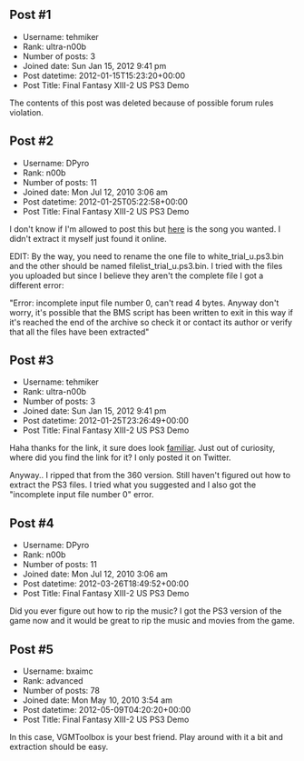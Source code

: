 ## Post #1
- Username: tehmiker
- Rank: ultra-n00b
- Number of posts: 3
- Joined date: Sun Jan 15, 2012 9:41 pm
- Post datetime: 2012-01-15T15:23:20+00:00
- Post Title: Final Fantasy XIII-2 US PS3 Demo

The contents of this post was deleted because of possible forum rules violation.
## Post #2
- Username: DPyro
- Rank: n00b
- Number of posts: 11
- Joined date: Mon Jul 12, 2010 3:06 am
- Post datetime: 2012-01-25T05:22:58+00:00
- Post Title: Final Fantasy XIII-2 US PS3 Demo

I don't know if I'm allowed to post this but [here](http://www.mediafire.com/?iwe447ar74mcsnx) is the song you wanted. I didn't extract it myself just found it online.

EDIT: By the way, you need to rename the one file to white_trial_u.ps3.bin and the other should be named filelist_trial_u.ps3.bin. I tried with the files you uploaded but since I believe they aren't the complete file I got a different error:

"Error: incomplete input file number 0, can't read 4 bytes. Anyway don't worry, it's possible that the BMS script has been written to exit in this way if it's reached the end of the archive so check it or contact its author or verify that all the files have been extracted"
## Post #3
- Username: tehmiker
- Rank: ultra-n00b
- Number of posts: 3
- Joined date: Sun Jan 15, 2012 9:41 pm
- Post datetime: 2012-01-25T23:26:49+00:00
- Post Title: Final Fantasy XIII-2 US PS3 Demo

Haha thanks for the link, it sure does look [familiar](http://vgmblog.tehmiker.com/).  Just out of curiosity, where did you find the link for it?  I only posted it on Twitter.

Anyway.. I ripped that from the 360 version.  Still haven't figured out how to extract the PS3 files.  I tried what you suggested and I also got the "incomplete input file number 0" error.
## Post #4
- Username: DPyro
- Rank: n00b
- Number of posts: 11
- Joined date: Mon Jul 12, 2010 3:06 am
- Post datetime: 2012-03-26T18:49:52+00:00
- Post Title: Final Fantasy XIII-2 US PS3 Demo

Did you ever figure out how to rip the music? I got the PS3 version of the game now and it would be great to rip the music and movies from the game.
## Post #5
- Username: bxaimc
- Rank: advanced
- Number of posts: 78
- Joined date: Mon May 10, 2010 3:54 am
- Post datetime: 2012-05-09T04:20:20+00:00
- Post Title: Final Fantasy XIII-2 US PS3 Demo

In this case, VGMToolbox is your best friend. Play around with it a bit and extraction should be easy.
